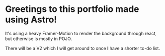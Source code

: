 # Greetings to this portfolio made using Astro!

It's using a heavy Framer-Motion to render the background through react, but otherwise is mostly in POJO.

There will be a V2 which I will get around to once I have a shorter to-do list.

